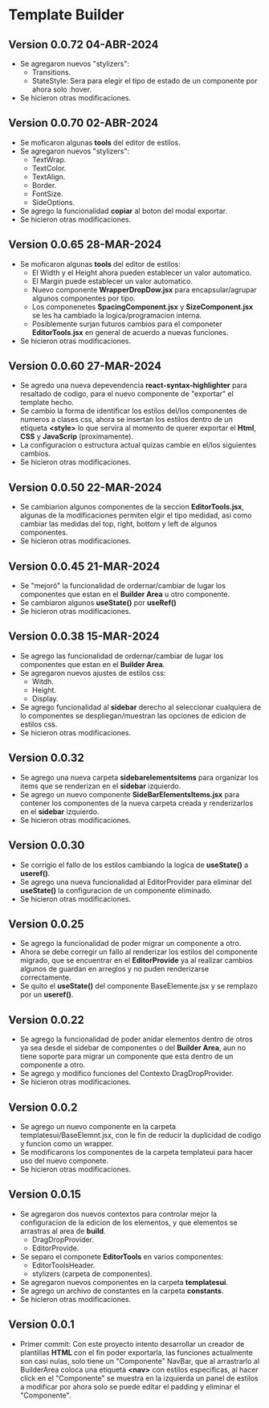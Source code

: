 # Template Builder

## Version 0.0.72 04-ABR-2024
+ Se agregaron nuevos "stylizers":
  + Transitions.
  + StateStyle: Sera para elegir el tipo de estado de un componente por ahora solo :hover.
+ Se hicieron otras modificaciones.

## Version 0.0.70 02-ABR-2024
+ Se moficaron algunas __tools__ del editor de estilos.
+ Se agregaron nuevos "stylizers":
  + TextWrap.
  + TextColor.
  + TextAlign.
  + Border.
  + FontSize.
  + SideOptions.
+ Se agrego la funcionalidad __copiar__ al boton del modal exportar.
+ Se hicieron otras modificaciones.

## Version 0.0.65 28-MAR-2024
+ Se moficaron algunas __tools__ del editor de estilos:
  + El Width y el Height ahora pueden establecer un valor automatico.
  + El Margin puede establecer un valor automatico.
  + Nuevo componente __WrapperDropDow.jsx__ para encapsular/agrupar algunos componentes por tipo.
  + Los componenetes __SpacingComponent.jsx__ y __SizeComponent.jsx__ se les ha cambiado la logica/programacion interna.
  + Posiblemente surjan futuros cambios para el componeter __EditorTools.jsx__ en general de acuerdo a nuevas funciones.
+ Se hicieron otras modificaciones.

## Version 0.0.60 27-MAR-2024
+ Se agredo una nueva depevendencia __react-syntax-highlighter__ para resaltado de codigo, para el nuevo componente de "exportar" el template hecho.
+ Se cambio la forma de identificar los estilos del/los componentes de numeros a clases css, ahora se insertan los estilos dentro de un etiqueta __\<style>__ lo que servira al momento de querer exportar el __Html__, __CSS__ y __JavaScrip__ (proximamente).
+ La configuracion o estructura actual quizas cambie en el/los siguientes cambios.
+ Se hicieron otras modificaciones.

## Version 0.0.50 22-MAR-2024
+ Se cambiarion algunos componentes de la seccion __EditorTools.jsx__, algunas de la modificaciones permiten elgir el tipo medidad, asi como cambiar las medidas del top, right, bottom y left de algunos componentes.
+ Se hicieron otras modificaciones.

## Version 0.0.45 21-MAR-2024
+ Se "mejoró" la funcionalidad de ordernar/cambiar de lugar los componentes que estan en el __Builder Area__ u otro componente.
+ Se cambiaron algunos __useState()__ por __useRef()__
+ Se hicieron otras modificaciones.

## Version 0.0.38 15-MAR-2024
+ Se agrego las funcionalidad de ordernar/cambiar de lugar los componentes que estan en el __Builder Area__.
+ Se agregaron nuevos ajustes de estilos css:
  + Witdh.
  + Height.
  + Display.
+ Se agrego funcionalidad al __sidebar__ derecho al seleccionar cualquiera de lo componentes se despliegan/muestran las opciones de edicion de estilos css.
+ Se hicieron otras modificaciones.

## Version 0.0.32
+ Se agrego una nueva carpeta __sidebarelementsitems__ para organizar los items que se renderizan en el __sidebar__ izquierdo.
+ Se agrego un nuevo componente __SideBarElementsItems.jsx__ para contener los componentes de la nueva carpeta creada y renderizarlos en el __sidebar__ izquierdo.
+ Se hicieron otras modificaciones.

## Version 0.0.30
+ Se corrigio el fallo de los estilos cambiando la logica de __useState()__ a __useref()__.
+ Se agrego una nueva funcionalidad al EditorProvider para eliminar del __useState()__ la configuracion de un componente eliminado.
+ Se hicieron otras modificaciones.

## Version 0.0.25
+ Se agrego la funcionalidad de poder migrar un componente a otro. 
+ Ahora se debe corregir un fallo al renderizar los estilos del componente migrado, que se encuentrar en el __EditorProvide__ ya al realizar cambios algunos de guardan en arreglos y no puden renderizarse correctamente.
+ Se quito el __useState()__ del componente BaseElemente.jsx y se remplazo por un __useref()__.

## Version 0.0.22
+ Se agrego la funcionalidad de poder anidar elementos dentro de otros ya sea desde el sidebar de componentes o del __Builder Area__, aun no tiene soporte para migrar un componente que esta dentro de un componente a otro.
+ Se agrego y modifico funciones del Contexto DragDropProvider.
+ Se hicieron otras modificaciones.

## Version 0.0.2
+ Se agrego un nuevo componente en la carpeta templatesui/BaseElemnt.jsx, con le fin de reducir la duplicidad de codigo y funcion como un wrapper.
+ Se modificarons los componentes de la carpeta templateui para hacer uso del nuevo componete.
+ Se hicieron otras modificaciones.

## Version 0.0.15
+ Se agregaron dos nuevos contextos para controlar mejor la configuracion de la edicion de los elementos, y que elementos se arrastras al area de __build__.
  + DragDropProvider.
  + EditorProvide.
+ Se separo el componete __EditorTools__ en varios componentes:
  + EditorToolsHeader.
  + stylizers (carpeta de componentes).
+ Se agregaron nuevos componentes en la carpeta __templatesui__.
+ Se agrego un archivo de constantes en la carpeta __constants__.
+ Se hicieron otras modificaciones.

## Version 0.0.1
+ Primer commit: Con este proyecto intento desarrollar un creador de plantillas __HTML__ con el fin poder exportarla, las funciones actualmente son casi nulas, solo tiene un "Componente" NavBar, que al arrastrarlo al BuilderArea coloca una etiqueta __\<nav>__ con estilos especificas, al hacer click en el "Componente" se muestra en la izquierda un panel de estilos a modificar por ahora solo se puede editar el padding y eliminar el "Componente". 